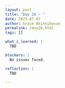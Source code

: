 ```yaml
---
layout: post
title: "Day 28 – "
date: 2025-07-07
author: Grace Akinnibosun
permalink: /day28.html
tags: []

what_i_learned: |
  TBD

blockers: |
  No issues faced.

reflection: |
  TBD
 
---
```

